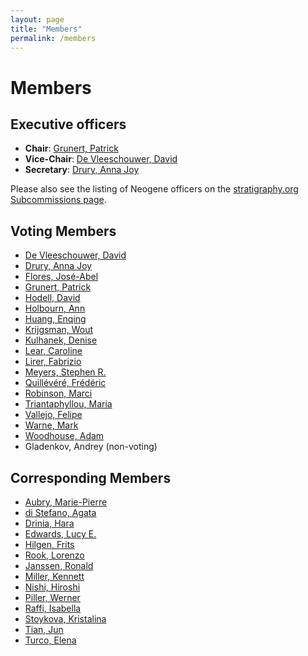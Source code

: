 ```yaml
---
layout: page
title: "Members"
permalink: /members
---
```

# Members

## Executive officers

* **Chair**: [Grunert, Patrick](mailto:pgrunert@uni-koeln.de)
* **Vice-Chair**: [De Vleeschouwer, David](mailto:ddevlees@uni-muenster.de)
* **Secretary**: [Drury, Anna Joy](mailto:a.j.drury@leicester.ac.uk)

Please also see the listing of Neogene officers on the [stratigraphy.org Subcommissions page](https://stratigraphy.org/subcommissions#neogene).

## Voting Members

* [De Vleeschouwer, David](mailto:ddevlees@uni-muenster.de)
* [Drury, Anna Joy](mailto:a.j.drury@leicester.ac.uk)
* [Flores, José-Abel](mailto:flores@usal.es)
* [Grunert, Patrick](mailto:pgrunert@uni-koeln.de)
* [Hodell, David](mailto:dah73@cam.ac.uk)
* [Holbourn, Ann](mailto:ann.holbourn@ifg.uni-kiel.de)
* [Huang, Enqing](mailto:ehuang@tongji.edu.cn)
* [Krijgsman, Wout](mailto:W.Krijgsman@uu.nl)
* [Kulhanek, Denise](mailto:denise.kulhanek@ifg.uni-kiel.de)
* [Lear, Caroline](mailto:LearC@cardiff.ac.uk)
* [Lirer, Fabrizio](mailto:fabrizio.lirer@uniroma1.it)
* [Meyers, Stephen R.](mailto:rmeyers2@wisc.edu)
* [Quillévéré, Frédéric](mailto:frederic.quillevere@univ-lyon1.fr)
* [Robinson, Marci](mailto:mmrobinson@usgs.gov)
* [Triantaphyllou, Maria](mailto:mtriant@geol.uoa.gr)
* [Vallejo, Felipe](mailto:diego.vallejo@ucaldas.edu.co)
* [Warne, Mark](mailto:mark.warne@deakin.edu.au)
* [Woodhouse, Adam](mailto:adam.woodhouse@bristol.ac.uk)
* Gladenkov, Andrey (non-voting)

## Corresponding Members

* [Aubry, Marie-Pierre](mailto:aubry@eps.rutgers.edu)
* [di Stefano, Agata](mailto:distefan@unict.it)
* [Drinia, Hara](mailto:cntrinia@geol.uoa.gr)
* [Edwards, Lucy E.](mailto:leedward@usgs.gov)
* [Hilgen, Frits](mailto:F.J.Hilgen@uu.nl)
* [Rook, Lorenzo](mailto:lorenzo.rook@unifi.it)
* [Janssen, Ronald](mailto:Ronald.Janssen@senckenberg.de)
* [Miller, Kennett](mailto:kgm@rutgers.edu)
* [Nishi, Hiroshi](mailto:hiroshi.nishi.b3@tohoku.ac.jp)
* [Piller, Werner](mailto:werner.piller@uni-graz.at)
* [Raffi, Isabella](mailto:raffi@unich.it)
* [Stoykova, Kristalina](mailto:test@test.it)
* [Tian, Jun](mailto:tianjun@tongji.edu.cn)
* [Turco, Elena](mailto:elena.turco@unipr.it)
